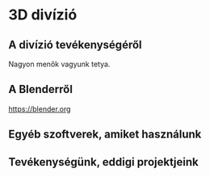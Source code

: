 # 3D divízió

## A divízió tevékenységéről
Nagyon menők vagyunk tetya.

## A Blenderről
https://blender.org

## Egyéb szoftverek, amiket használunk

## Tevékenységünk, eddigi projektjeink